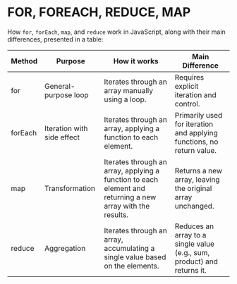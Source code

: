 # FOR, FOREACH, REDUCE, MAP
How `for`, `forEach`, `map`, and `reduce` work in JavaScript, along with their main differences, presented in a table:

| Method | Purpose | How it works | Main Difference |
| --- | --- | --- | --- |
| for | General-purpose loop | Iterates through an array manually using a loop. | Requires explicit iteration and control. |
| forEach | Iteration with side effect | Iterates through an array, applying a function to each element. | Primarily used for iteration and applying functions, no return value. |
| map | Transformation | Iterates through an array, applying a function to each element and returning a new array with the results. | Returns a new array, leaving the original array unchanged. |
| reduce | Aggregation | Iterates through an array, accumulating a single value based on the elements. | Reduces an array to a single value (e.g., sum, product) and returns it. |

